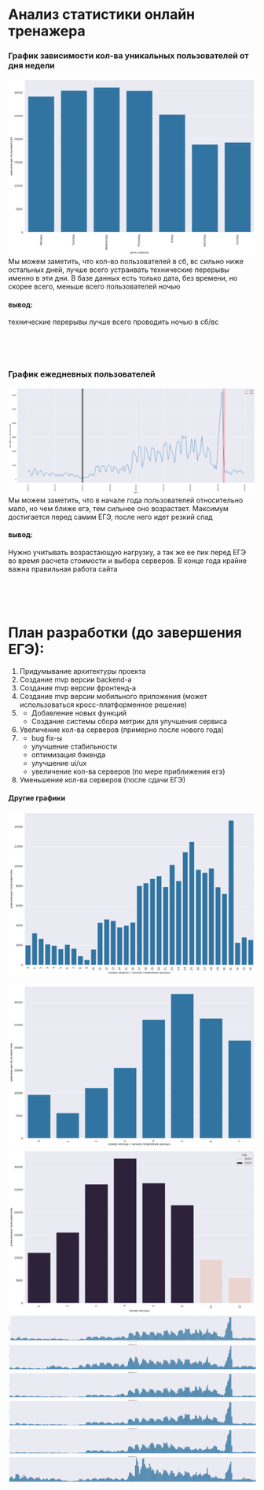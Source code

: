 # Анализ статистики онлайн тренажера

### График зависимости кол-ва уникальных пользователей от дня недели
![](2.png)
Мы можем заметить, что кол-во пользователей в сб, вс сильно ниже остальных дней, лучше всего устраивать технические перерывы именно в эти дни. В базе данных есть только дата, без времени, но скорее всего, меньше всего пользователей ночью

#### вывод:
технические перерывы лучше всего проводить ночью в сб/вс



<br><br><br>



### График ежедневных пользователей
![](11.png)
Мы можем заметить, что в начале года пользователей относительно мало, но чем ближе егэ, тем сильнее оно возрастает. Максимум достигается перед самим ЕГЭ, после него идет резкий спад

#### вывод:
Нужно учитывать возрастающую нагрузку, а так же ее пик перед ЕГЭ во время расчета стоимости и выбора серверов. В конце года крайне важна правильная работа сайта

<br><br><br>


# План разработки (до завершения ЕГЭ):
1. Придумывание архитектуры проекта
2. Создание mvp версии backend-а
3. Создание mvp версии фронтенд-а
4. Создание mvp версии мобильного приложения (может использоваться кросс-платформенное решение)
5. * Добавление новых функций
   * Создание системы сбора метрик для улучшения сервиса
6. Увеличение кол-ва серверов (примерно после нового года)
7. * bug fix-ы
   * улучшение стабильности
   * оптимизация бэкенда
   * улучшение ui/ux
   * увеличение кол-ва серверов (по мере приближения егэ)
8. Уменьшение кол-ва серверов (после сдачи ЕГЭ)


#### Другие графики
![](1.png)

[//]: # (![]&#40;2.png&#41;)
![](3.png)
![](4.png)
![](5.png)
![](6.png)
![](7.png)
![](8.png)
![](9.png)
![](10.png)

[//]: # (![]&#40;11.png&#41;)